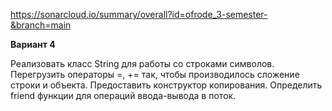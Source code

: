 https://sonarcloud.io/summary/overall?id=ofrode_3-semester-&branch=main

**Вариант 4**

Реализовать класс String для работы со строками символов. Перегрузить операторы =, += так, чтобы производилось сложение строки и объекта. Предоставить конструктор копирования. Определить friend функции для операций ввода-вывода в поток.
